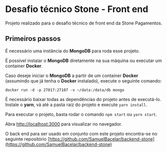 # Desafio técnico Stone - Front end

Projeto realizado para o desafio técnico de front end da Stone Pagamentos.

## Primeiros passos
É necessário uma instância do **MongoDB** para roda esse projeto.

É possível instalar o **MongoDB** diretamente na sua máquina ou executar um container **Docker**.

Caso deseje iniciar o **MongoDB** a partir de um container **Docker** (assumindo que já tenha o **Docker** instalado), execute o seguinte comando:

```
docker run -d -p 27017:27107 -v ~/data:/data/db mongo
```

É necessário baixar todas as dependências do projeto antes de executá-lo. Instale o **yarn**, vá até a pasta raiz do projeto e execute `yarn install`.

Para executar o projeto, basta rodar o comando `npm start` ou `yarn start`.

Abra [http://localhost:3000](http://localhost:3000) para visualizar no navegador.

O back end para ser usado em conjunto com este projeto encontra-se no seguinte repositório [https://github.com/SamuelBacelar/backend-stone](https://github.com/SamuelBacelar/backend-stone)

